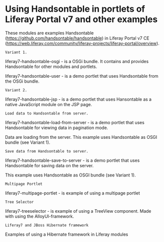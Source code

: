 # Using Handsontable in portlets of Liferay Portal v7 and other examples

These modules are examples Handsontable (https://github.com/handsontable/handsontable) in Liferay Portal v7 CE 
(https://web.liferay.com/community/liferay-projects/liferay-portal/overview).



    Variant 1.

liferay7-handsontable-osgi - is a OSGi bundle. It contains and provides Handsontable for other modules and portlets.

liferay7-handsontable-user - is a demo portlet that uses Handsontable from the OSGi bundle.



    Variant 2.

liferay7-handsontable-jsp - is a demo portlet that uses Hansontable as a native JavaScript module on the JSP page.



    Load data to Handsontable from server.

liferay7-handsontable-load-from-server - is a demo portlet that uses Handsontable for viewing data in pagination mode.

Data are loading from the server. This example uses Handsontable as OSGI bundle (see Variant 1).



    Save data from Handsontable to server.

liferay7-handsontable-save-to-server - is a demo portlet that uses Handsontable for saving data on the server.

This example uses Handsontable as OSGI bundle (see Variant 1).


    Multipage Portlet

liferay7-multipage-portlet - is example of using a multipage portlet


    Tree Selector

liferay7-treeselector - is example of using a TreeView component. Made with using the AlloyUI-framework.


    Liferay7 and JBoss Hibernate framework

Examples of using a Hibernate framework in Liferay modules